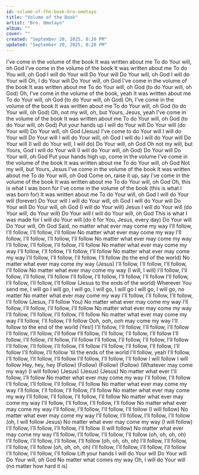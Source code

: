 ```yaml
---
id: volume-of-the-book-bro-omotayo
title: "Volume of the Book"
artist: "Bro. Omotayo"
album: ""
cover: ""
created: "September 20, 2025, 8:20 PM"
updated: "September 20, 2025, 8:20 PM"
---
```


I've come in the volume of the book
It was written about me
To do Your will, oh God
I've come in the volume of the book
It was written about me
To do You will, oh God
I will do Your will
Do Your will
Do Your will, oh God
I will do Your will
Oh, I do Your will
Do Your will, oh God
I've come in the volume of the book
It was written about me
To do Your will, oh God (to do Your will, oh God)
Oh, I've come in the volume of the book, yeah
It was written about me
To do Your will, oh God (to do Your will, oh God)
Oh, I've come in the volume of the book
It was written about me
To do Your will, oh God (to do Your will, oh God)
Oh, not my will, oh, but Yours, Jesus, yeah
I've come in the volume of the book
It was written about me
To do Your will, oh God (to do Your will, oh God)
Put your hands up
I will do Your will
Do Your will (do Your will)
Do Your will, oh God (Jesus)
I've come to do Your will
I will do Your will
Do Your will
I will do Your will, oh God
I will do
I will do Your will
Do Your will (I will do Your will, I will do)
Do Your will, oh God
Oh not my will, but Yours, God
I will do Your will (I will do Your will, oh God)
Do Your will
Do Your will, oh God
Put your hands high up, come in the volume
I've come in the volume of the book
It was written about me
To do Your will, oh God
Not my will, but Yours, Jesus
I've come in the volume of the book
It was written about me
To do Your will, oh God
Come on, raise it up, say
I've come in the volume of the book
It was written about me
To do Your will, oh God
Oh, this is what I was born for
I've come in the volume of the book (this is what I was born for)
It was written about me
To do Your will, oh God
I will do Your will (forever)
Do Your will
I will do Your will, oh God
I will do Your will
Do Your will
Do Your will, oh God (I will do Your will)
Jesus
I will do Your will (do Your will, do Your will)
Do Your will
I will do Your will, oh God
This is what I was made for
I will do Your will (do it for You, Jesus, every day)
Do Your will
Do Your will, Oh God
Said, no matter what ever may come my way
I'll follow, I'll follow, I'll follow, I'll follow
No matter what ever may come my way
I'll follow, I'll follow, I'll follow, I'll follow
No matter what ever may come my way
I'll follow, I'll follow, I'll follow, I'll follow
No matter what ever may come my way
I'll follow, I'll follow, I'll follow, I'll follow
No matter what ever may come my way
I'll follow, I'll follow, I'll follow, I'll follow (to the end of the world)
No matter what ever may come my way (Jesus)
I'll follow, I'll follow, I'll follow, I'll follow
No matter what ever may come my way (I will, I will)
I'll follow, I'll follow, I'll follow, I'll follow
I'll follow, I'll follow, I'll follow, I'll follow
I'll follow, I'll follow, I'll follow, I'll follow (Jesus to the ends of the world)
Wherever You send me, I will go
I will go, I will go, I will go, I will go
I will go, I will go, no matter
No matter what ever may come my way
I'll follow, I'll follow, I'll follow, I'll follow (Jesus, I'll follow You)
No matter what ever may come my way
I'll follow, I'll follow, I'll follow, I'll follow
No matter what ever may come my way
I'll follow, I'll follow, I'll follow, I'll follow
No matter what ever may come my way
I'll follow, I'll follow, I'll follow
Ooh, ooh, ooh may come my way
I'll follow to the end of the world (Yes!)
I'll follow, I'll follow, I'll follow, I'll follow
I'll follow, I'll follow, I'll follow
I'll follow, I'll follow, I'll follow, I'll follow
I'll follow, I'll follow, I'll follow, I'll follow
I'll follow, I'll follow, I'll follow, I'll follow
I'll follow, I'll follow, I'll follow, I'll follow
I'll follow, I'll follow, I'll follow, I'll follow
I'll follow, I'll follow 'til the ends of the world
I'll follow, yeah
I'll follow, I'll follow, I'll follow, I'll follow
I'll follow, I'll follow, I'll follow
I will follow
I will follow
Hey, hey, hey
(Follow)
(Follow)
(Follow)
(Follow)
(Whatever may come my way)
(I will follow)
(Jesus)
(Jesus)
(Jesus)
No matter what ever
I'll follow, I'll follow
No matter what ever may come my way
I'll follow, I'll follow
I'll follow, I'll follow, I'll follow, I'll follow
No matter what ever may come my way
I'll follow, I'll follow, I'll follow, I'll follow
No matter what ever may come my way
I'll follow, I'll follow, I'll follow, I'll follow
No matter what ever may come my way
I'll follow, I'll follow, I'll follow, I'll follow
No matter what ever may come my way
I'll follow, I'll follow, I'll follow, I'll follow (I will follow)
No matter what ever may come my way
I'll follow, I'll follow, I'll follow, I'll follow (oh, I will follow Jesus)
No matter what ever may come my way (I will follow)
I'll follow, I'll follow, I'll follow, I'll follow (I will follow)
No matter what ever may come my way
I'll follow, I'll follow, I'll follow, I'll follow (oh, oh, oh, oh)
I'll follow, I'll follow, I'll follow, I'll follow (oh, oh, oh, oh)
I'll follow, I'll follow, I'll follow, I'll follow (oh, oh, oh, oh)
I'll follow, I'll follow, I'll follow, I'll follow
I'll follow, I'll follow, I'll follow
Lift your hands
I will do Your will
Do Your will
Do Your will, oh God
No matter what comes my way
Oh, I will do Your will (no matter how hard it is)